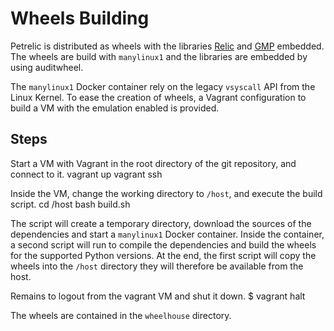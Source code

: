 Wheels Building
===============

Petrelic is distributed as wheels with the libraries [Relic](https://github.com/relic-toolkit/relic) and [GMP](https://gmplib.org/) embedded. The wheels are build with `manylinux1` and the libraries are embedded by using auditwheel.

The `manylinux1` Docker container rely on the legacy `vsyscall` API from the Linux Kernel. To ease the creation of wheels, a Vagrant configuration to build a VM with the emulation enabled is provided.

Steps
-----

Start a VM with Vagrant in the root directory of the git repository, and connect to it.
    vagrant up
    vagrant ssh

Inside the VM, change the working directory to `/host`, and execute the build script.
    cd /host
    bash build.sh

The script will create a temporary directory, download the sources of the dependencies and start a `manylinux1` Docker container. Inside the container, a second script will run to compile the dependencies and build the wheels for the supported Python versions. At the end, the first script will copy the wheels into the `/host` directory they will therefore be available from the host.

Remains to logout from the vagrant VM and shut it down.
    $ vagrant halt

The wheels are contained in the `wheelhouse` directory.
